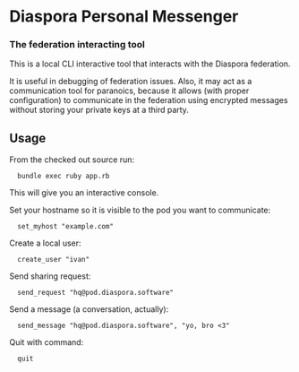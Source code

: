 # Diaspora Personal Messenger
### The federation interacting tool

This is a local CLI interactive tool that interacts with the Diaspora federation.

It is useful in debugging of federation issues. Also, it may act as a communication tool for paranoics, because it allows (with proper configuration) to communicate in the federation  using encrypted messages without storing your private keys at a third party.

## Usage
From the checked out source run:
```
  bundle exec ruby app.rb 
```
This will give you an interactive console.

Set your hostname so it is visible to the pod you want to communicate:
```
  set_myhost "example.com"
```

Create a local user:
```
  create_user "ivan"
```

Send sharing request:
```
  send_request "hq@pod.diaspora.software"
```

Send a message (a conversation, actually):
```
  send_message "hq@pod.diaspora.software", "yo, bro <3"
```

Quit with command:
```
  quit
```

